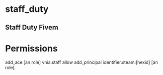 # staff_duty
Staff Duty Fivem
-------------------------------------------------
# Permissions
add_ace [an role] vnia.staff allow
add_principal identifier.steam:[hexid] [an role]